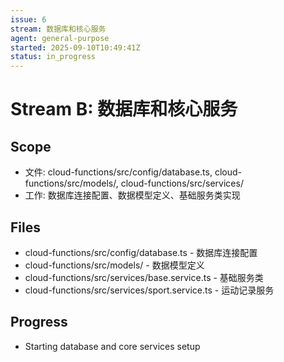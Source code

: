 ```yaml
---
issue: 6
stream: 数据库和核心服务
agent: general-purpose
started: 2025-09-10T10:49:41Z
status: in_progress
---
```


# Stream B: 数据库和核心服务

## Scope
- 文件: cloud-functions/src/config/database.ts, cloud-functions/src/models/, cloud-functions/src/services/
- 工作: 数据库连接配置、数据模型定义、基础服务类实现

## Files
- cloud-functions/src/config/database.ts - 数据库连接配置
- cloud-functions/src/models/ - 数据模型定义
- cloud-functions/src/services/base.service.ts - 基础服务类
- cloud-functions/src/services/sport.service.ts - 运动记录服务

## Progress
- Starting database and core services setup
